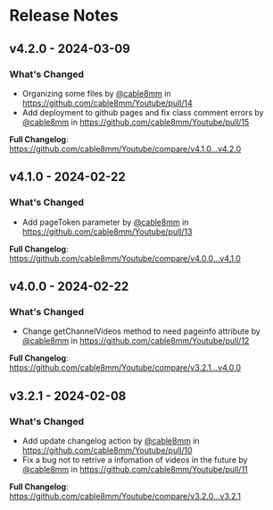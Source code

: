 # Release Notes

## v4.2.0 - 2024-03-09

### What's Changed

* Organizing some files by [@cable8mm](https://github.com/cable8mm) in https://github.com/cable8mm/Youtube/pull/14
* Add deployment to github pages and fix class comment errors by [@cable8mm](https://github.com/cable8mm) in https://github.com/cable8mm/Youtube/pull/15

**Full Changelog**: https://github.com/cable8mm/Youtube/compare/v4.1.0...v4.2.0

## v4.1.0 - 2024-02-22

### What's Changed

* Add pageToken parameter by [@cable8mm](https://github.com/cable8mm) in https://github.com/cable8mm/Youtube/pull/13

**Full Changelog**: https://github.com/cable8mm/Youtube/compare/v4.0.0...v4.1.0

## v4.0.0 - 2024-02-22

### What's Changed

* Change getChannelVideos method to need pageinfo attribute by [@cable8mm](https://github.com/cable8mm) in https://github.com/cable8mm/Youtube/pull/12

**Full Changelog**: https://github.com/cable8mm/Youtube/compare/v3.2.1...v4.0.0

## v3.2.1 - 2024-02-08

### What's Changed

* Add update changelog action by [@cable8mm](https://github.com/cable8mm) in https://github.com/cable8mm/Youtube/pull/10
* Fix a bug not to retrive a infomation of videos in the future by [@cable8mm](https://github.com/cable8mm) in https://github.com/cable8mm/Youtube/pull/11

**Full Changelog**: https://github.com/cable8mm/Youtube/compare/v3.2.0...v3.2.1
